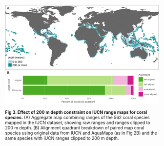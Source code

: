 ![fig 3](../figs/fig3.png)

**Fig 3. Effect of 200 m depth constraint on IUCN range maps for coral species.** (A) Aggregate map combining ranges of the 562 coral species mapped in the IUCN dataset, showing raw ranges and ranges clipped to 200 m depth. (B) Alignment quadrant breakdown of paired map coral species using original data from IUCN and AquaMaps (as in Fig 2B) and the same species with IUCN ranges clipped to 200 m depth.
